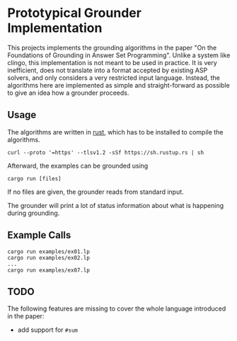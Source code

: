 # Prototypical Grounder Implementation

This projects implements the grounding algorithms in the paper "On the
Foundations of Grounding in Answer Set Programming". Unlike a system like
clingo, this implementation is not meant to be used in practice. It is very
inefficient, does not translate into a format accepted by existing ASP solvers,
and only considers a very restricted input language. Instead, the algorithms
here are implemented as simple and straight-forward as possible to give an idea
how a grounder proceeds.

## Usage

The algorithms are written in [rust], which has to be installed to compile the
algorithms.

    curl --proto '=https' --tlsv1.2 -sSf https://sh.rustup.rs | sh

Afterward, the examples can be grounded using

    cargo run [files]

If no files are given, the grounder reads from standard input.

The grounder will print a lot of status information about what is happening
during grounding.

## Example Calls

    cargo run examples/ex01.lp
    cargo run examples/ex02.lp
    ...
    cargo run examples/ex07.lp

## TODO

The following features are missing to cover the whole language introduced in
the paper:

- add support for `#sum`

[rust]: https://www.rust-lang.org/
